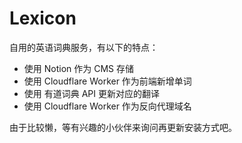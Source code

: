# Lexicon

自用的英语词典服务，有以下的特点：

- 使用 Notion 作为 CMS 存储
- 使用 Cloudflare Worker 作为前端新增单词
- 使用 有道词典 API 更新对应的翻译
- 使用 Cloudflare Worker 作为反向代理域名

由于比较懒，等有兴趣的小伙伴来询问再更新安装方式吧。
